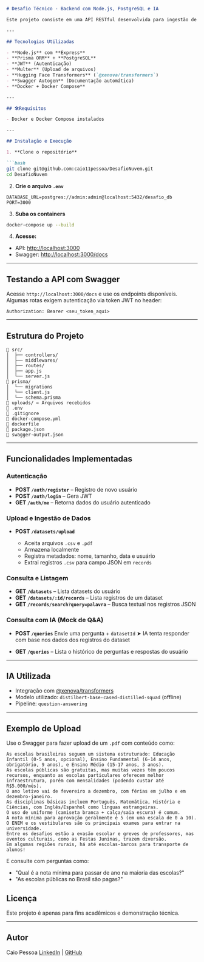 
````md
# Desafio Técnico - Backend com Node.js, PostgreSQL e IA

Este projeto consiste em uma API RESTful desenvolvida para ingestão de arquivos, registro e consulta de dados estruturados, com autenticação JWT e integração com modelo de linguagem natural para simular respostas baseadas em dados.

---

## Tecnologias Utilizadas

- **Node.js** com **Express**
- **Prisma ORM** + **PostgreSQL**
- **JWT** (Autenticação)
- **Multer** (Upload de arquivos)
- **Hugging Face Transformers** (`@xenova/transformers`)
- **Swagger Autogen** (Documentação automática)
- **Docker + Docker Compose**

---

## 🛠Requisitos

- Docker e Docker Compose instalados

---

## Instalação e Execução

1. **Clone o repositório**

```bash
git clone git@github.com:caio11pessoa/DesafioNuvem.git
cd DesafioNuvem
````

2. **Crie o arquivo `.env`**

```env
DATABASE_URL=postgres://admin:admin@localhost:5432/desafio_db
PORT=3000
```

3. **Suba os containers**

```bash
docker-compose up --build
```

4. **Acesse:**

* API: [http://localhost:3000](http://localhost:3000)
* Swagger: [http://localhost:3000/docs](http://localhost:3000/docs)

---

## Testando a API com Swagger

Acesse `http://localhost:3000/docs` e use os endpoints disponíveis. Algumas rotas exigem autenticação via token JWT no header:

```
Authorization: Bearer <seu_token_aqui>
```

---

## Estrutura do Projeto

```
📁 src/
│  ├── controllers/
│  ├── middlewares/
│  ├── routes/
│  ├── app.js
│  └── server.js
📁 prisma/
│  └── migrations
│  └── client.js
│  └── schema.prisma
📁 uploads/ ← Arquivos recebidos
📄 .env
📄 .gitignore
📄 docker-compose.yml
📄 dockerfile
📄 package.json
📄 swagger-output.json
```

---

## Funcionalidades Implementadas

### Autenticação

* **POST `/auth/register`** – Registro de novo usuário
* **POST `/auth/login`** – Gera JWT
* **GET `/auth/me`** – Retorna dados do usuário autenticado

### Upload e Ingestão de Dados

* **POST `/datasets/upload`**

  * Aceita arquivos `.csv` e `.pdf`
  * Armazena localmente
  * Registra metadados: nome, tamanho, data e usuário
  * Extrai registros `.csv` para campo JSON em `records`

### Consulta e Listagem

* **GET `/datasets`** – Lista datasets do usuário
* **GET `/datasets/:id/records`** – Lista registros de um dataset
* **GET `/records/search?query=palavra`** – Busca textual nos registros JSON

### Consulta com IA (Mock de Q\&A)

* **POST `/queries`**
  Envie uma pergunta + `datasetId`
  ➤ IA tenta responder com base nos dados dos registros do dataset

* **GET `/queries`** – Lista o histórico de perguntas e respostas do usuário

---

## IA Utilizada

* Integração com [@xenova/transformers](https://www.npmjs.com/package/@xenova/transformers)
* Modelo utilizado: `distilbert-base-cased-distilled-squad` (offline)
* Pipeline: `question-answering`

---

## Exemplo de Upload

Use o Swagger para fazer upload de um `.pdf` com conteúdo como:

```
As escolas brasileiras seguem um sistema estruturado: Educação Infantil (0-5 anos, opcional), Ensino Fundamental (6-14 anos, obrigatório, 9 anos), e Ensino Médio (15-17 anos, 3 anos).
As escolas públicas são gratuitas, mas muitas vezes têm poucos recursos, enquanto as escolas particulares oferecem melhor infraestrutura, porém com mensalidades (podendo custar até R$5.000/mês).
O ano letivo vai de fevereiro a dezembro, com férias em julho e em dezembro-janeiro.
As disciplinas básicas incluem Português, Matemática, História e Ciências, com Inglês/Espanhol como línguas estrangeiras.
O uso de uniforme (camiseta branca + calça/saia escura) é comum.
A nota mínima para aprovação geralmente é 5 (em uma escala de 0 a 10).
O ENEM e os vestibulares são os principais exames para entrar na universidade.
Entre os desafios estão a evasão escolar e greves de professores, mas eventos culturais, como as Festas Juninas, trazem diversão.
Em algumas regiões rurais, há até escolas-barcos para transporte de alunos!
```

E consulte com perguntas como:

* "Qual é a nota mínima para passar de ano na maioria das escolas?"
* "As escolas públicas no Brasil são pagas?"


## Licença

Este projeto é apenas para fins acadêmicos e demonstração técnica.

---

## Autor

Caio Pessoa
[LinkedIn](https://www.linkedin.com/in/caio-al-pessoa) | [GitHub](https://github.com/caio11pessoa)
